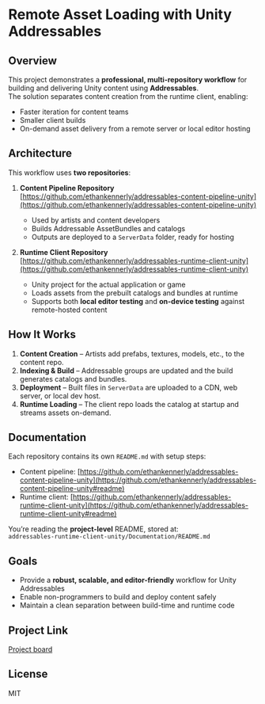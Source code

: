 # Remote Asset Loading with Unity Addressables

## Overview
This project demonstrates a **professional, multi-repository workflow** for building and delivering Unity content using **Addressables**.  
The solution separates content creation from the runtime client, enabling:
- Faster iteration for content teams
- Smaller client builds
- On-demand asset delivery from a remote server or local editor hosting

## Architecture
This workflow uses **two repositories**:

1. **Content Pipeline Repository**  
   [https://github.com/ethankennerly/addressables-content-pipeline-unity](https://github.com/ethankennerly/addressables-content-pipeline-unity)  
   - Used by artists and content developers  
   - Builds Addressable AssetBundles and catalogs  
   - Outputs are deployed to a `ServerData` folder, ready for hosting

2. **Runtime Client Repository**  
   [https://github.com/ethankennerly/addressables-runtime-client-unity](https://github.com/ethankennerly/addressables-runtime-client-unity)  
   - Unity project for the actual application or game  
   - Loads assets from the prebuilt catalogs and bundles at runtime  
   - Supports both **local editor testing** and **on-device testing** against remote-hosted content

## How It Works
1. **Content Creation** – Artists add prefabs, textures, models, etc., to the content repo.
2. **Indexing & Build** – Addressable groups are updated and the build generates catalogs and bundles.
3. **Deployment** – Built files in `ServerData` are uploaded to a CDN, web server, or local dev host.
4. **Runtime Loading** – The client repo loads the catalog at startup and streams assets on-demand.

## Documentation
Each repository contains its own `README.md` with setup steps:
- Content pipeline: [https://github.com/ethankennerly/addressables-content-pipeline-unity](https://github.com/ethankennerly/addressables-content-pipeline-unity#readme)
- Runtime client: [https://github.com/ethankennerly/addressables-runtime-client-unity](https://github.com/ethankennerly/addressables-runtime-client-unity#readme)

You’re reading the **project-level** README, stored at:  
`addressables-runtime-client-unity/Documentation/README.md`

## Goals
- Provide a **robust, scalable, and editor-friendly** workflow for Unity Addressables
- Enable non-programmers to build and deploy content safely
- Maintain a clean separation between build-time and runtime code

## Project Link

[Project board](https://github.com/users/ethankennerly/projects/1)

## License
MIT

